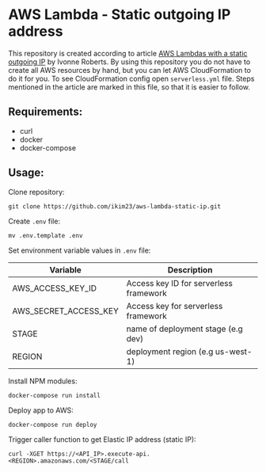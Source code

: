 # AWS Lambda - Static outgoing IP address

This repository is created according to article [AWS Lambdas with a static outgoing IP](http://techblog.financialengines.com/2016/09/26/aws-lambdas-with-a-static-outgoing-ip/) by Ivonne Roberts. By using this repository you do not have to create all AWS resources by hand, but you can let AWS CloudFormation to do it for you. To see CloudFormation config open `serverless.yml` file. Steps mentioned in the article are marked in this file, so that it is easier to follow.

## Requirements:

- curl
- docker
- docker-compose

## Usage:

Clone repository:
```
git clone https://github.com/ikim23/aws-lambda-static-ip.git
```
Create `.env` file:
```
mv .env.template .env
```
Set environment variable values in `.env` file:

|Variable|Description|
|-|-|
|AWS_ACCESS_KEY_ID|Access key ID for serverless framework|
|AWS_SECRET_ACCESS_KEY|Access key for serverless framework|
|STAGE|name of deployment stage (e.g dev)|
|REGION|deployment region (e.g us-west-1)|

Install NPM modules:
```
docker-compose run install
```
Deploy app to AWS:
```
docker-compose run deploy
```
Trigger caller function to get Elastic IP address (static IP):
```
curl -XGET https://<API_IP>.execute-api.<REGION>.amazonaws.com/<STAGE/call
```

